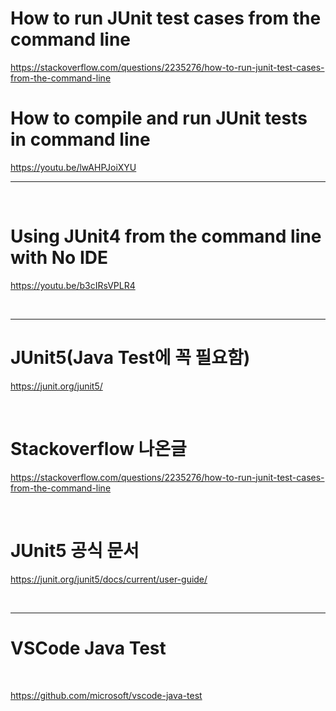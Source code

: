 # How to run JUnit test cases from the command line

https://stackoverflow.com/questions/2235276/how-to-run-junit-test-cases-from-the-command-line


# How to compile and run JUnit tests in command line

https://youtu.be/lwAHPJoiXYU

<hr>

<br>


# Using JUnit4 from the command line with No IDE


https://youtu.be/b3cIRsVPLR4

<br>

<hr>

# JUnit5(Java Test에 꼭 필요함)

https://junit.org/junit5/

<br>

# Stackoverflow 나온글

https://stackoverflow.com/questions/2235276/how-to-run-junit-test-cases-from-the-command-line

<br>

# JUnit5 공식 문서

https://junit.org/junit5/docs/current/user-guide/

<br>

<hr>


# VSCode Java Test

<br>

https://github.com/microsoft/vscode-java-test

<br>


